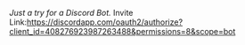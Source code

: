 *Just a try for a Discord Bot.*
Invite Link:https://discordapp.com/oauth2/authorize?client_id=408276923987263488&permissions=8&scope=bot